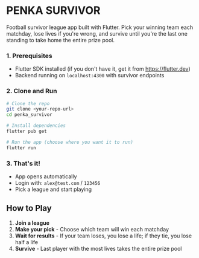 # PENKA SURVIVOR

Football survivor league app built with Flutter. Pick your winning team each matchday, lose lives if you're wrong, and survive until you're the last one standing to take home the entire prize pool.

### 1. Prerequisites
- Flutter SDK installed (if you don't have it, get it from https://flutter.dev)
- Backend running on `localhost:4300` with survivor endpoints

### 2. Clone and Run
```bash
# Clone the repo
git clone <your-repo-url>
cd penka_survivor

# Install dependencies
flutter pub get

# Run the app (choose where you want it to run)
flutter run               
```

### 3. That's it!
- App opens automatically
- Login with: `alex@test.com` / `123456`
- Pick a league and start playing

## How to Play

1. **Join a league**
2. **Make your pick** - Choose which team will win each matchday
3. **Wait for results** - If your team loses, you lose a life; if they tie, you lose half a life
4. **Survive** - Last player with the most lives takes the entire prize pool

